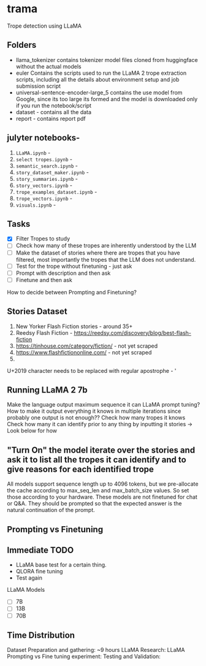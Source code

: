 # trama
Trope detection using LLaMA

## Folders
* llama_tokenizer contains tokenizer model files cloned from huggingface without the actual models
* euler Contains the scripts used to run the LLaMA 2 trope extraction scripts, including all the details about environment setup and job submission script
* universal-sentence-encoder-large_5 contains the use model from Google, since its too large its formed and the model is downloaded only if you run the notebook/script
* dataset - contains all the data
* report - contains report pdf

## julyter notebooks-
1. `LLaMA.ipynb` - 
2. `select tropes.ipynb` -
3. `semantic_search.ipynb` - 
4. `story_dataset_maker.ipynb` - 
5. `story_summaries.ipynb` - 
6. `story_vectors.ipynb` - 
7. `trope_examples_dataset.ipynb` -
8. `trope_vectors.ipynb` - 
9. `visuals.ipynb` - 

## Tasks
- [x] Filter Tropes to study
- [ ] Check how many of these tropes are inherently understood by the LLM
- [ ] Make the dataset of stories where there are tropes that you have filtered, most importantly the tropes that the LLM does not understand.
- [ ] Test for the trope without finetuning - just ask
- [ ] Prompt with description and then ask
- [ ] Finetune and then ask

How to decide between Prompting and Finetuning?

## Stories Dataset
1. New Yorker Flash Fiction stories - around 35+
2. Reedsy Flash Fiction - https://reedsy.com/discovery/blog/best-flash-fiction
3. https://tinhouse.com/category/fiction/ - not yet scraped
4. https://www.flashfictiononline.com/ - not yet scraped
5. 


U+2019 character needs to be replaced with regular apostrophe - '

## Running LLaMA 2 7b
Make the language output maximum sequence it can
LLaMA prompt tuning?
How to make it output everything it knows in multiple iterations since probably one output is not enough??
Check how many tropes it knows
Check how many it can identify prior to any thing by inputting it stories -> Look below for how

"Turn On" the model
iterate over the stories and ask it to list all the tropes it can identify and to give reasons for each identified trope
---
All models support sequence length up to 4096 tokens, but we pre-allocate the cache according to max_seq_len and max_batch_size values. So set those according to your hardware.
These models are not finetuned for chat or Q&A. They should be prompted so that the expected answer is the natural continuation of the prompt.

## Prompting vs Finetuning


## Immediate TODO
- LLaMA base test for a certain thing.
- QLORA fine tuning
- Test again

LLaMA Models
- [ ] 7B
- [ ] 13B
- [ ] 70B

## Time Distribution
Dataset Preparation and gathering: ~9 hours
LLaMA Research: 
LLaMA Prompting vs Fine tuning experiment: 
Testing and Validation:

